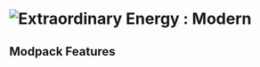# ![Extraordinary Energy : Modern](https://raw.githubusercontent.com/sponeru/1000x-mekanism-1.20/refs/heads/main/config/fancymenu/assets/modpack_title.png?raw=true)

## Modpack Features

